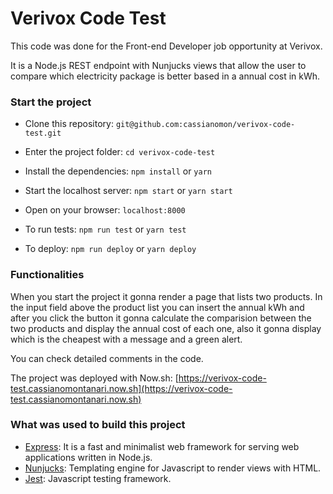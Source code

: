 # Verivox Code Test

This code was done for the Front-end Developer job opportunity at Verivox.

It is a Node.js REST endpoint with Nunjucks views that allow the user to compare which electricity package is better based in a annual cost in kWh.

### Start the project

- Clone this repository:
  `git@github.com:cassianomon/verivox-code-test.git`
- Enter the project folder:
  `cd verivox-code-test`
- Install the dependencies:
  `npm install` or `yarn`
- Start the localhost server:
  `npm start` or `yarn start`
- Open on your browser:
  `localhost:8000`

- To run tests:
  `npm run test` or `yarn test`

- To deploy:
  `npm run deploy` or `yarn deploy`

### Functionalities

When you start the project it gonna render a page that lists two products. In the input field above the product list you can insert the annual kWh and after you click the button it gonna calculate the comparision between the two products and display the annual cost of each one, also it gonna display which is the cheapest with a message and a green alert.

You can check detailed comments in the code.

The project was deployed with Now.sh:
[https://verivox-code-test.cassianomontanari.now.sh](https://verivox-code-test.cassianomontanari.now.sh)

### What was used to build this project

- [Express](http://expressjs.com/): It is a fast and minimalist web framework for serving web applications written in Node.js.
- [Nunjucks](https://github.com/mozilla/nunjucks#readme): Templating engine for Javascript to render views with HTML.
- [Jest](https://jestjs.io/): Javascript testing framework.
